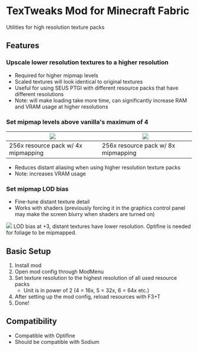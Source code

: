 
# TexTweaks Mod for Minecraft Fabric
Utilities for high resolution texture packs

## Features

### Upscale lower resolution textures to a higher resolution
 - Required for higher mipmap levels
 - Scaled textures will look identical to original textures
 - Useful for using SEUS PTGI with different resource packs that have different resolutions
 - Note: will make loading take more time, can significantly increase RAM and VRAM usage at higher resolutions

### Set mipmap levels above vanilla's maximum of 4
|![](https://raw.githubusercontent.com/UltimateBoomer/mc_textweaks/assets/screenshots/mipmap_aliased.png)|![](https://raw.githubusercontent.com/UltimateBoomer/mc_textweaks/assets/screenshots/mipmap_smooth.png)|
|----|---|
|256x resource pack w/ 4x mipmapping|256x resource pack w/ 8x mipmapping|

 - Reduces distant aliasing when using higher resolution texture packs
 - Note: increases VRAM usage

### Set mipmap LOD bias
 - Fine-tune distant texture detail
 - Works with shaders (previously forcing it in the graphics control panel may make the screen blurry when shaders are turned on)

![](https://raw.githubusercontent.com/UltimateBoomer/mc_textweaks/assets/screenshots/lod_bias_high.png)
LOD bias at +3, distant textures have lower resolution. Optifine is needed for foliage to be mipmapped.
 
## Basic Setup
1. Install mod
2. Open mod config through ModMenu
3. Set texture resolution to the highest resolution of all used resource packs
	* Unit is in power of 2 (4 = 16x, 5 = 32x, 6 = 64x etc.)
4. After setting up the mod config, reload resources with F3+T
5. Done!

## Compatibility
 - Compatible with Optifine
 - Should be compatible with Sodium
